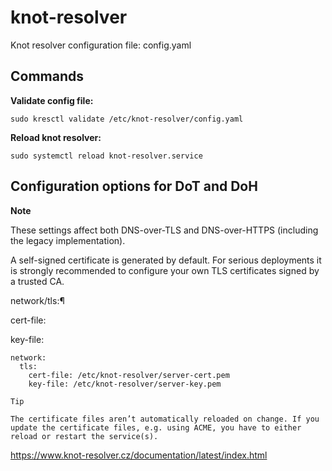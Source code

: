 # knot-resolver
Knot resolver configuration file: config.yaml

## Commands ##

**Validate config file:**
    
    sudo kresctl validate /etc/knot-resolver/config.yaml

**Reload knot resolver:**

    sudo systemctl reload knot-resolver.service

## Configuration options for DoT and DoH ##

**Note**

These settings affect both DNS-over-TLS and DNS-over-HTTPS (including the legacy implementation).

A self-signed certificate is generated by default. For serious deployments it is strongly recommended to configure your own TLS certificates signed by a trusted CA.

network/tls:¶

cert-file: <path>

key-file: <path>

    network:
      tls:
        cert-file: /etc/knot-resolver/server-cert.pem
        key-file: /etc/knot-resolver/server-key.pem

    Tip

    The certificate files aren’t automatically reloaded on change. If you update the certificate files, e.g. using ACME, you have to either reload or restart the service(s).


[^note]:
https://www.knot-resolver.cz/documentation/latest/index.html
